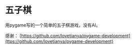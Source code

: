 # 五子棋

用pygame写的一个简单的五子棋游戏，没有AI。

感谢：
[https://github.com/lovetianya/pygame-development](ttps://github.com/lovetianya/pygame-development)